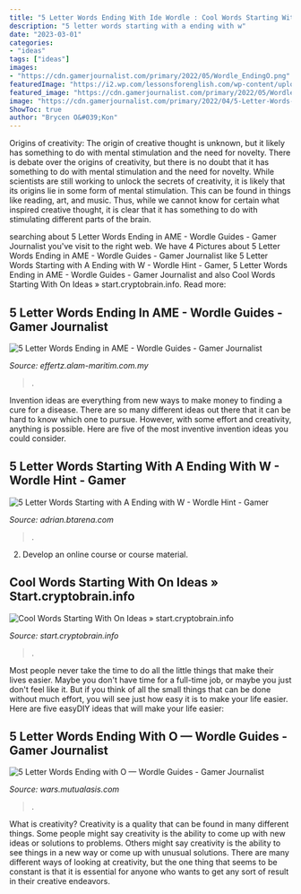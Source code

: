 ```yaml
---
title: "5 Letter Words Ending With Ide Wordle : Cool Words Starting With On Ideas » Start.cryptobrain.info"
description: "5 letter words starting with a ending with w"
date: "2023-03-01"
categories:
- "ideas"
tags: ["ideas"]
images:
- "https://cdn.gamerjournalist.com/primary/2022/05/Wordle_EndingO.png"
featuredImage: "https://i2.wp.com/lessonsforenglish.com/wp-content/uploads/2019/12/Opposite-Words-Starting-With-A-614x1024.jpg"
featured_image: "https://cdn.gamerjournalist.com/primary/2022/05/Wordle_EndingO.png"
image: "https://cdn.gamerjournalist.com/primary/2022/04/5-Letter-Words-Ending-in-AME.jpg"
ShowToc: true
author: "Brycen O&#039;Kon"
---
```



Origins of creativity: The origin of creative thought is unknown, but it likely has something to do with mental stimulation and the need for novelty.
There is debate over the origins of creativity, but there is no doubt that it has something to do with mental stimulation and the need for novelty. While scientists are still working to unlock the secrets of creativity, it is likely that its origins lie in some form of mental stimulation. This can be found in things like reading, art, and music. Thus, while we cannot know for certain what inspired creative thought, it is clear that it has something to do with stimulating different parts of the brain.

	

		
searching about 5 Letter Words Ending in AME - Wordle Guides - Gamer Journalist you've visit to the right web. We have 4 Pictures about 5 Letter Words Ending in AME - Wordle Guides - Gamer Journalist like 5 Letter Words Starting with A Ending with W - Wordle Hint - Gamer, 5 Letter Words Ending in AME - Wordle Guides - Gamer Journalist and also Cool Words Starting With On Ideas » start.cryptobrain.info. Read more:
		
    
## 5 Letter Words Ending In AME - Wordle Guides - Gamer Journalist

<img loading=lazy src="https://cdn.gamerjournalist.com/primary/2022/04/5-Letter-Words-Ending-in-AME.jpg" onerror="this.onerror=null;this.src='https://tse2.mm.bing.net/th?id=OIP.zcmhjcBZAuTG3aL_nKoaBgHaEK&amp;pid=15.1';" alt="5 Letter Words Ending in AME - Wordle Guides - Gamer Journalist">

_Source: effertz.alam-maritim.com.my_

>. 

	

Invention ideas are everything from new ways to make money to finding a cure for a disease. There are so many different ideas out there that it can be hard to know which one to pursue. However, with some effort and creativity, anything is possible. Here are five of the most inventive invention ideas you could consider.

    
## 5 Letter Words Starting With A Ending With W - Wordle Hint - Gamer

<img loading=lazy src="https://cdn.gamerjournalist.com/primary/2022/03/5-Letter-Words-Start-A-End-W.png" onerror="this.onerror=null;this.src='https://tse4.mm.bing.net/th?id=OIP.-NyJ00Sf6Oyjs1qm-VEHUAHaEK&amp;pid=15.1';" alt="5 Letter Words Starting with A Ending with W - Wordle Hint - Gamer">

_Source: adrian.btarena.com_

>. 

	

2. Develop an online course or course material.

    
## Cool Words Starting With On Ideas » Start.cryptobrain.info

<img loading=lazy src="https://i2.wp.com/lessonsforenglish.com/wp-content/uploads/2019/12/Opposite-Words-Starting-With-A-614x1024.jpg" onerror="this.onerror=null;this.src='https://tse2.mm.bing.net/th?id=OIP.0tq9M_pFd3vx9LoMkjJqpwHaMW&amp;pid=15.1';" alt="Cool Words Starting With On Ideas » start.cryptobrain.info">

_Source: start.cryptobrain.info_

>. 

	

Most people never take the time to do all the little things that make their lives easier. Maybe you don't have time for a full-time job, or maybe you just don't feel like it. But if you think of all the small things that can be done without much effort, you will see just how easy it is to make your life easier. Here are five easyDIY ideas that will make your life easier: 

    
## 5 Letter Words Ending With O — Wordle Guides - Gamer Journalist

<img loading=lazy src="https://cdn.gamerjournalist.com/primary/2022/05/Wordle_EndingO.png" onerror="this.onerror=null;this.src='https://tse1.mm.bing.net/th?id=OIP.hSOjenUuGacYuOY1aWnH_AHaEK&amp;pid=15.1';" alt="5 Letter Words Ending with O — Wordle Guides - Gamer Journalist">

_Source: wars.mutualasis.com_

>. 

	

What is creativity?
Creativity is a quality that can be found in many different things. Some people might say creativity is the ability to come up with new ideas or solutions to problems. Others might say creativity is the ability to see things in a new way or come up with unusual solutions. There are many different ways of looking at creativity, but the one thing that seems to be constant is that it is essential for anyone who wants to get any sort of result in their creative endeavors.

